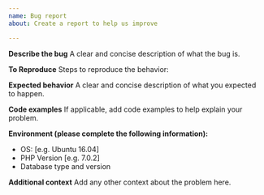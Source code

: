 ```yaml
---
name: Bug report
about: Create a report to help us improve

---
```


**Describe the bug**
A clear and concise description of what the bug is.

**To Reproduce**
Steps to reproduce the behavior:

**Expected behavior**
A clear and concise description of what you expected to happen.

**Code examples**
If applicable, add code examples to help explain your problem.

**Environment (please complete the following information):**
 - OS: [e.g. Ubuntu 16.04]
 - PHP Version [e.g. 7.0.2]
 - Database type and version

**Additional context**
Add any other context about the problem here.
